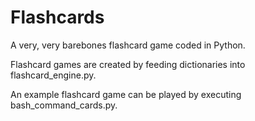# Flashcards
A very, very barebones flashcard game coded in Python. 

Flashcard games are created by feeding dictionaries into flashcard_engine.py.

An example flashcard game can be played by executing bash_command_cards.py. 